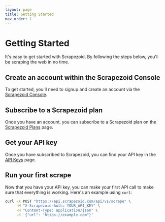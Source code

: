 ```yaml
---
layout: page
title: Getting Started
nav_order: 1
---
```


# Getting Started

It's easy to get started with Scrapezoid. By following the steps below, 
you'll be scraping the web in no time.

## Create an account within the Scrapezoid Console

To get started, you'll need to signup and create an account via 
the [Scrapezoid Console](https://console.scrapezoid.com/signup).

## Subscribe to a Scrapezoid plan

Once you have an account, you can subscribe to a Scrapezoid plan on the 
[Scrapezoid Plans](https://console.scrapezoid.com/plans) page.

## Get your API key

Once you have subscribed to Scrapezoid, you can find your API key in the 
[API Keys](https://console.scrapezoid.com/api-keys) page.

## Run your first scrape

Now that you have your API key, you can make your first API call to make
sure that everything is working. Here's an example using `curl`:

```bash
curl -X POST "https://api.scrapezoid.com/api/v1/scrape" \
     -H "X-Scrapezoid-Auth: YOUR_API_KEY" \
     -H "Content-Type: application/json" \
     -d '{"url": "https://example.com"}'
```





